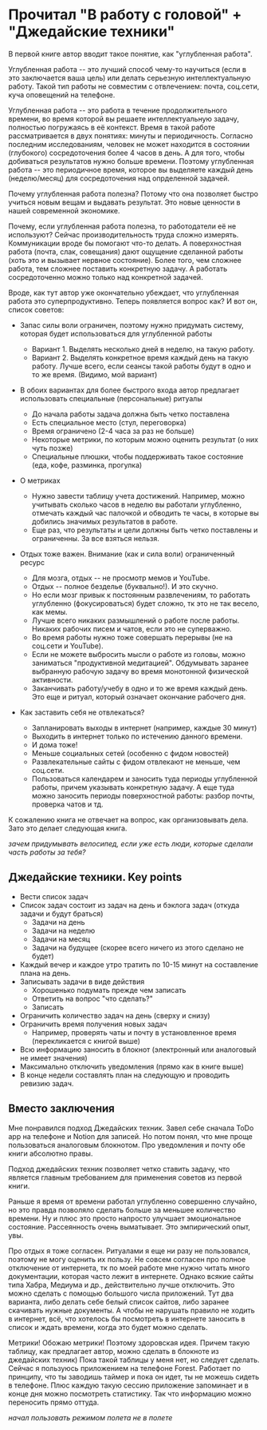# Прочитал "В работу с головой" + "Джедайские техники"

В первой книге автор вводит такое понятие, как "углубленная работа". 

Углубленная работа -- это лучший способ чему-то научиться (если в это заключается ваша цель) или делать серьезную интеллектуальную работу. Такой тип работы не совместим с отвлечением: почта, соц.сети, куча оповещений на телефоне.

Углубленная работа -- это работа в течение продолжительного времени, во время которой вы решаете интеллектуальную задачу, полностью погружаясь в её контекст. Время в такой работе рассматривается в двух понятиях: минуты и периодичность. Согласно последним исследованиям, человек не может находится в состоянии (глубокого) сосредоточения более 4 часов в день. А для того, чтобы добиваться результатов нужно больше времени. Поэтому углубленная работа -- это периодичное время, которое вы выделяете каждый день (неделю/месяц) для сосредоточения над опрделенной задачей.

Почему углубленная работа полезна? Потому что она позволяет быстро учиться новым вещам и выдавать результат. Это новые ценности в нашей современной экономике. 

Почему, если углубленная работа полезна, то работодатели её не используют? Сейчас производительность труда сложно измерять. Коммуникации вроде бы помогают что-то делать. А поверхностная работа (почта, слак, совещания) дают ощущение сделанной работы (хоть это и вызывает нервное состояние). Более того, чем сложнее работа, тем сложнее поставить конкретную задачу. А работать сосредоточенно можно только над конкретной задачей.

Вроде, как тут автор уже окончательно убеждает, что углубленная работа это суперпродуктивно. Теперь появляется вопрос как? И вот он, список советов:

- Запас силы воли ограничен, поэтому нужно придумать систему, которая будет использоваться для углубленной работы
	- Вариант 1. Выделять несколько дней в неделю, на такую работу.
	- Вариант 2. Выделять конкретное время каждый день на такую работу. Лучше всего, если сеансы такой работы будут в одно и то же время. (Видимо, мой вариант)
	
- В обоих вариантах для более быстрого входа автор предлагает использовать специальные (персональные) ритуалы
	- До начала работы задача должна быть четко поставлена
	- Есть специальное место (стул, переговорка)
	- Время ограничено (2-4 часа за раз не больше)
	- Некоторые метрики, по которым можно оценить результат (о них чуть позже)
	- Специальные плюшки, чтобы поддерживать такое состояние (еда, кофе, разминка, прогулка)
	
- О метриках
	- Нужно завести таблицу учета достижений. Например, можно учитывать сколько часов в неделю вы работали углубленно, отмечать каждый час палочкой и обводить те часы, в которые вы добились значимых результатов в работе. 
	- Еще раз, что результаты и цели должны быть четко поставлены и ограниченны. За все взяться нельзя.
	
- Отдых тоже важен. Внимание (как и сила воли) ограниченный ресурс
	- Для мозга, отдых -- не просмотр мемов и YouTube.
	- Отдых -- полное безделье (буквально!). И это скучно.
	- Но если мозг привык к постоянным развлечениям, то работать углубленно (фокусироваться) будет сложно, тк это не так весело, как мемы.
	- Лучше всего никаких размышлений о работе после работы. Никаких рабочих писем и чатов, если это не суперважно.
	- Во время работы нужно тоже совершать перерывы (не на соц.сети и YouTube).
	- Если не можете выбросить мысли о работе из головы, можно заниматься "продуктивной медитацией". Обдумывать заранее выбранную рабочую задачу во время монотонной физической активности.
	- Заканчивать работу/учебу в одно и то же время каждый день. Это еще и ритуал, который означает окончание рабочего дня.
	
- Как заставить себя не отвлекаться?
	- Запланировать выходы в интернет (например, каждые 30 минут)
	- Выходить в интернет только по истечению данного времени. 
	- И дома тоже!
	- Меньше социальных сетей (особенно с фидом новостей)
	- Развлекательные сайты с фидом отвлекают не меньше, чем соц.сети.
	- Пользоваться календарем и заносить туда периоды углубленной работы, причем указывать конкретную задачу. А еще туда можно заносить периоды поверхностной работы: разбор почты, проверка чатов и тд.

К сожалению книга не отвечает на вопрос, как организовывать дела. Зато это делает следующая книга.
	
_зачем придумывать велосипед, если уже есть люди, которые сделали часть работы за тебя?_

## Джедайские техники. Key points

- Вести список задач
- Список задач состоит из задач на день и бэклога задач (откуда задачи и будут браться)
	- Задачи на день
	- Задачи на неделю
	- Задачи на месяц
	- Задачи на будущее (скорее всего ничего из этого сделано не будет)
- Каждый вечер и каждое утро тратить по 10-15 минут на составление плана на день.
- Записывать задачи в виде действия
	- Хорошенько подумать прежде чем записать
	- Ответить на вопрос "что сделать?"
	- Записать
- Ограничить количество задач на день (сверху и снизу)
- Ограничить время получения новых задач
	- Например, проверять чаты и почту в установленное время (перекликается с книгой выше)
- Всю информацию заносить в блокнот (электронный или аналоговый не имеет значения)
- Максимально отключить уведомления (прямо как в книге выше)
- В конце недели составлять план на следующую и проводить ревизию задач. 

## Вместо заключения
Мне понравился подход Джедайских техник. Завел себе сначала ToDo app на телефоне и Notion для записей. Но потом понял, что мне проще пользоваться аналоговым блокнотом. 
Про уведомления и почту обе книги абсолютно правы. 

Подход джедайских техник позволяет четко ставить задачу, что является главным требованием для применения советов из первой книги. 

Раньше я время от времени работал углубленно совершенно случайно, но это правда позволяло сделать больше за меньшее количество времени. Ну и плюс это просто напросто улучшает эмоциональное состояние. Рассеянность очень выматывает. Это эмпирический опыт, увы. 

Про отдых я тоже согласен. Ритуалами я еще ни разу не пользовался, поэтому не могу оценить их пользу. Не совсем согласен про полное отключение от интернета, тк по моей работе мне нужно читать много документации, которая часто лежит в интернете. Однако всякие сайты типа Хабра, Медиума и др., действительно лучше отключить. Это можно сделать с помощью большого числа приложений. Тут два варианта, либо делать себе белый список сайтов, либо заранее скачивать нужные документы. А чтобы не нарушать правило не ходить в интернет, всё, что хотелось бы посмотреть в интернете заносить в список и ждать времени, когда это будет можно сделать. 

Метрики! Обожаю метрики! Поэтому здоровская идея. Причем такую таблицу, как предлагает автор, можно сделать в блокноте из джедайских техник) Пока такой таблицы у меня нет, но следует сделать.
Сейчас я пользуюсь приложением на телефоне Forest. Работает по принципу, что ты заводишь таймер и пока он идет, ты не можешь сидеть в телефоне. Плюс каждую такую сессию приложение запоминает и в конце дня можно посмотреть статистику. Так что информацию можно переносить прямо оттуда.

_начал пользовать режимом полета не в полете_

